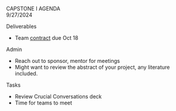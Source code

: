 CAPSTONE I AGENDA  
9/27/2024

Deliverables
- Team [contract](https://github.com/UVADS/ds6011/blob/main/capstone_team_contract.docx) due Oct 18
  
Admin
- Reach out to sponsor, mentor for meetings
- Might want to review the abstract of your project, any literature included.

Tasks
- Review Crucial Conversations deck
- Time for teams to meet
